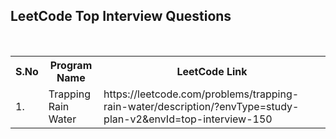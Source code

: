 <h2>LeetCode Top Interview Questions</h2>
<br>
<table>        
  <tr>
    <th>S.No</th> 
    <th>Program Name</th>
    <th>LeetCode Link</th>
  </tr>    
  <tr>
    <td>1.</td>
    <td>Trapping Rain Water</td>
    <td>https://leetcode.com/problems/trapping-rain-water/description/?envType=study-plan-v2&envId=top-interview-150</td>
  </tr>
</table>

